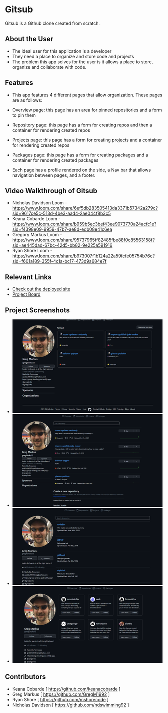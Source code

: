 # Gitsub

<!-- [![Netlify Status](https://api.netlify.com/api/v1/badges/4ab7e730-7ed3-4cfd-a988-66195e79a991/deploy-status)](https://app.netlify.com/sites/drt-sortinghat/deploys) -->
<!-- update the netlify badge above with your own badge that you can find at netlify under settings/general#status-badges -->

Gitsub is a Github clone created from scratch.

## About the User 
- The ideal user for this application is a developer
- They need a place to organize and store code and projects
- The problem this app solves for the user is it allows a place to store, organize and collaborate with code.

## Features 
- This app features 4 different pages that allow organization. These pages are as follows:
- Overview page: this page has an area for pinned repositories and a form to pin them
- Repository page: this page has a form for creating repos and then a container for rendering created repos
- Projects page: this page has a form for creating projects and a container for rendering created repos
- Packages page: this page has a form for creating packages and a container for rendering created packages

- Each page has a profile rendered on the side, a Nav bar that allows navigation between pages, and a footer.


## Video Walkthrough of Gitsub <!-- A loom link is sufficient -->

- Nicholas Davidson Loom - https://www.loom.com/share/6ef5db283505413da3371b57342a279c?sid=9617ce5c-513d-4be3-aad4-2ae044f8b3c5
- Keana Cobarde Loom - https://www.loom.com/share/b959b5ec3bef43ee9073770a24acfc1e?sid=f4398e09-9959-47b7-ae8d-edb08e41c6ea
- Gregory Markus Loom - https://www.loom.com/share/95737965ff82485fbe88f0c85563158f?sid=ae445dad-67bc-42d5-bb82-9e225a591916
- Ryan Shore Loom - https://www.loom.com/share/b973007f1b124a22a59fcfe05754b76c?sid=f601a189-355f-4c1a-bc17-473d9a684e7f

## Relevant Links <!-- Link to all the things that are required outside of the ones that have their own section -->

- [Check out the deployed site](#your-link)
- [Project Board](https://github.com/nss-evening-cohort-24/gitsub-team-3/issues)

## Project Screenshots 
- ![Overview Page](image-1.png)
- ![Repo Page](image-2.png)
- ![Project Page](image-3.png)
- ![Package Page](image-4.png)

## Contributors

- Keana Cobarde [ https://github.com/keanacobarde ]
- Greg Markus [ https://github.com/GregM1992 ]
- Ryan Shore [ https://github.com/mshorecode ]
- Nicholas Davidson [ https://github.com/ndswimming92 ]
